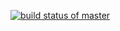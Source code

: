 [![build status of master](https://travis-ci.org/wbwxshao/SSW567-Assignment2.svg?branch=master)](https://travis-ci.org/wbwxshao/SSW567-Assignment2)

